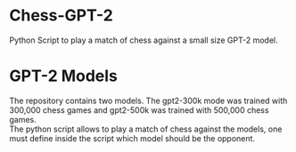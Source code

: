 # Chess-GPT-2
Python Script to play a match of chess against a small size GPT-2 model.

# GPT-2 Models
The repository contains two models. The gpt2-300k mode was trained with 300,000 chess games and gpt2-500k was trained with 500,000 chess games.</br>
The python script allows to play a match of chess against the models, one must define inside the script which model should be the opponent. 